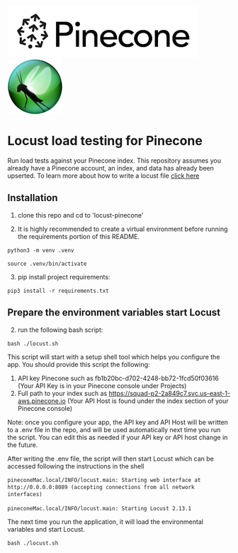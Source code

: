 <img src="pinecone-logo.png" /><img src="locust-logo.webp" height=125px/> 

# Locust load testing for Pinecone
Run load tests against your Pinecone index. This repository assumes you already have a Pinecone account, an index, and data has already been upserted. To learn more about how to write a locust file [click here](https://docs.locust.io/en/stable/writing-a-locustfile.html)

## Installation

1. clone this repo and cd to 'locust-pinecone'

2. It is highly recommended to create a virtual environment before running the requirements portion of this README.
```shell
python3 -m venv .venv
```
```shell
source .venv/bin/activate
```

3. pip install project requirements:

```shell
pip3 install -r requirements.txt
```

## Prepare the environment variables start Locust

2. run the following bash script:

```shell
bash ./locust.sh
```

This script will start with a setup shell tool which helps you configure the app.
You should provide this script the following:
1. API key Pinecone such as fb1b20bc-d702-4248-bb72-1fcd50f03616 (Your API Key is in your Pinecone console under Projects)
2. Full path to your index such as https://squad-p2-2a849c7.svc.us-east-1-aws.pinecone.io (Your API Host is found under the index section of your Pinecone console)

Note: once you configure your app, the API key and API Host will be written to a .env file in the repo,
and will be used automatically next time you run the script. You can edit this as needed if your API key or API host change in the future.

After writing the .env file, the script will then start Locust which can be accessed following the instructions in the shell
```shell
pineconeMac.local/INFO/locust.main: Starting web interface at http://0.0.0.0:8089 (accepting connections from all network interfaces)  

pineconeMac.local/INFO/locust.main: Starting Locust 2.13.1
```

The next time you run the application, it will load the environmental variables and start Locust.
```shell
bash ./locust.sh
```